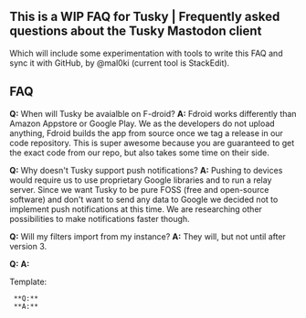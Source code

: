 ## This is a WIP FAQ for Tusky | Frequently asked questions about the Tusky Mastodon client

Which will include some experimentation with tools to write this FAQ and sync it with GitHub, by @mal0ki (current tool is StackEdit).

## FAQ
**Q:** When will Tusky be avaialble on F-droid?
**A:** Fdroid works differently than Amazon Appstore or Google Play. We as the developers do not upload anything, Fdroid builds the app from source once we tag a release in our code repository. This is super awesome because you are guaranteed to get the exact code from our repo, but also takes some time on their side.


**Q:** Why doesn't Tusky support push notifications?
**A:** Pushing to devices would require us to use proprietary Google libraries and to run a relay server. Since we want Tusky to be pure FOSS (free and open-source software) and don't want to send any data to Google we decided not to implement push notifications at this time. We are researching other possibilities to make notifications faster though.


**Q:** Will my filters import from my instance?
**A:** They will, but not until after version 3.

**Q:**
**A:**

Template:
  

     **Q:**
     **A:**

<!--stackedit_data:
eyJoaXN0b3J5IjpbLTE4MjczMjI3MjldfQ==
-->